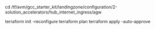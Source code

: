 cd /tf/avm/gcc_starter_kit/landingzone/configuration/2-solution_accelerators/hub_internet_ingress/agw

terraform init -reconfigure
terraform plan
terraform apply -auto-approve
